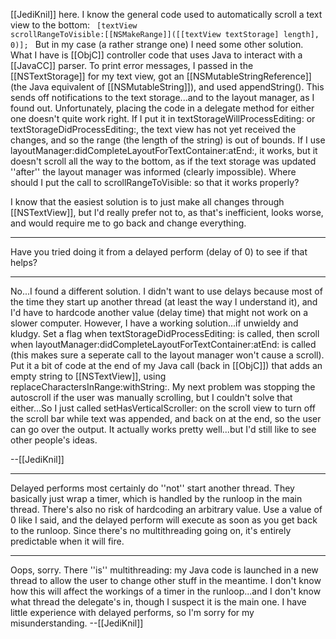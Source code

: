[[JediKnil]] here. I know the general code used to automatically scroll a text view to the bottom:
<code>
[textView scrollRangeToVisible:[[NSMakeRange]]([[textView textStorage] length], 0)];
</code>
But in my case (a rather strange one) I need some other solution. What I have is [[ObjC]] controller code that uses Java to interact with a [[JavaCC]] parser. To print error messages, I passed in the [[NSTextStorage]] for my text view, got an [[NSMutableStringReference]] (the Java equivalent of [[NSMutableString]]), and used appendString(). This sends off notifications to the text storage...and to the layout manager, as I found out. Unfortunately, placing the code in a delegate method for either one doesn't quite work right. If I put it in textStorageWillProcessEditing: or textStorageDidProcessEditing:, the text view has not yet received the changes, and so the range (the length of the string) is out of bounds. If I use layoutManager:didCompleteLayoutForTextContainer:atEnd:, it works, but it doesn't scroll all the way to the bottom, as if the text storage was updated ''after'' the layout manager was informed (clearly impossible). Where should I put the call to scrollRangeToVisible: so that it works properly?

I know that the easiest solution is to just make all changes through [[NSTextView]], but I'd really prefer not to, as that's inefficient, looks worse, and would require me to go back and change everything.

----

Have you tried doing it from a delayed perform (delay of 0) to see if that helps?

----

No...I found a different solution. I didn't want to use delays because most of the time they start up another thread (at least the way I understand it), and I'd have to hardcode another value (delay time) that might not work on a slower computer. However, I have a working solution...if unwieldy and kludgy. Set a flag when textStorageDidProcessEditing: is called, then scroll when layoutManager:didCompleteLayoutForTextContainer:atEnd: is called (this makes sure a seperate call to the layout manager won't cause a scroll). Put it a bit of code at the end of my Java call (back in [[ObjC]]) that adds an empty string to [[NSTextView]], using replaceCharactersInRange:withString:. My next problem was stopping the autoscroll if the user was manually scrolling, but I couldn't solve that either...So I just called setHasVerticalScroller: on the scroll view to turn off the scroll bar while text was appended, and back on at the end, so the user can go over the output. It actually works pretty well...but I'd still like to see other people's ideas.

--[[JediKnil]]

----

Delayed performs most certainly do ''not'' start another thread. They basically just wrap a timer, which is handled by the runloop in the main thread. There's also no risk of hardcoding an arbitrary value. Use a value of 0 like I said, and the delayed perform will execute as soon as you get back to the runloop. Since there's no multithreading going on, it's entirely predictable when it will fire.

----

Oops, sorry. There ''is'' multithreading: my Java code is launched in a new thread to allow the user to change other stuff in the meantime. I don't know how this will affect the workings of a timer in the runloop...and I don't know what thread the delegate's in, though I suspect it is the main one. I have little experience with delayed performs, so I'm sorry for my misunderstanding. --[[JediKnil]]